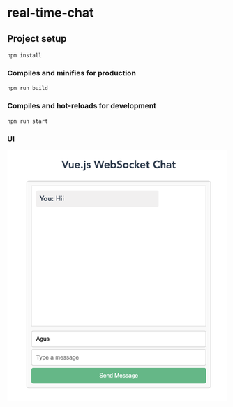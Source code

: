 # real-time-chat

## Project setup
```
npm install
```

### Compiles and minifies for production
```
npm run build
```

### Compiles and hot-reloads for development
```
npm run start
```

### UI
![Chat](./chat.png)